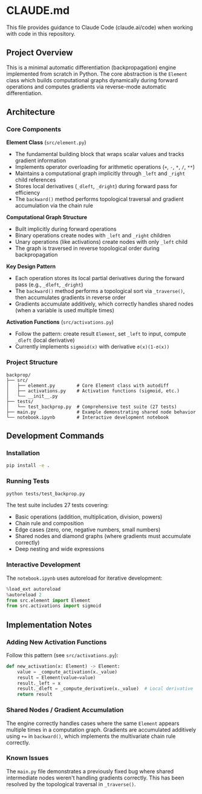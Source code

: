 # CLAUDE.md

This file provides guidance to Claude Code (claude.ai/code) when working with code in this repository.

## Project Overview

This is a minimal automatic differentiation (backpropagation) engine implemented from scratch in Python. The core abstraction is the `Element` class which builds computational graphs dynamically during forward operations and computes gradients via reverse-mode automatic differentiation.

## Architecture

### Core Components

**Element Class** (`src/element.py`)
- The fundamental building block that wraps scalar values and tracks gradient information
- Implements operator overloading for arithmetic operations (`+`, `-`, `*`, `/`, `**`)
- Maintains a computational graph implicitly through `_left` and `_right` child references
- Stores local derivatives (`_dleft`, `_dright`) during forward pass for efficiency
- The `backward()` method performs topological traversal and gradient accumulation via the chain rule

**Computational Graph Structure**
- Built implicitly during forward operations
- Binary operations create nodes with `_left` and `_right` children
- Unary operations (like activations) create nodes with only `_left` child
- The graph is traversed in reverse topological order during backpropagation

**Key Design Pattern**
- Each operation stores its local partial derivatives during the forward pass (e.g., `_dleft`, `_dright`)
- The `backward()` method performs a topological sort via `_traverse()`, then accumulates gradients in reverse order
- Gradients accumulate additively, which correctly handles shared nodes (when a variable is used multiple times)

**Activation Functions** (`src/activations.py`)
- Follow the pattern: create result `Element`, set `_left` to input, compute `_dleft` (local derivative)
- Currently implements `sigmoid(x)` with derivative `σ(x)(1-σ(x))`

### Project Structure

```
backprop/
├── src/
│   ├── element.py        # Core Element class with autodiff
│   ├── activations.py    # Activation functions (sigmoid, etc.)
│   └── __init__.py
├── tests/
│   └── test_backprop.py  # Comprehensive test suite (27 tests)
├── main.py               # Example demonstrating shared node behavior
└── notebook.ipynb        # Interactive development notebook
```

## Development Commands

### Installation
```bash
pip install -e .
```

### Running Tests
```bash
python tests/test_backprop.py
```

The test suite includes 27 tests covering:
- Basic operations (addition, multiplication, division, powers)
- Chain rule and composition
- Edge cases (zero, one, negative numbers, small numbers)
- Shared nodes and diamond graphs (where gradients must accumulate correctly)
- Deep nesting and wide expressions

### Interactive Development
The `notebook.ipynb` uses autoreload for iterative development:
```python
%load_ext autoreload
%autoreload 2
from src.element import Element
from src.activations import sigmoid
```

## Implementation Notes

### Adding New Activation Functions
Follow this pattern (see `src/activations.py`):
```python
def new_activation(x: Element) -> Element:
    value = _compute_activation(x._value)
    result = Element(value=value)
    result._left = x
    result._dleft = _compute_derivative(x._value)  # Local derivative
    return result
```

### Shared Nodes / Gradient Accumulation
The engine correctly handles cases where the same `Element` appears multiple times in a computation graph. Gradients are accumulated additively using `+=` in `backward()`, which implements the multivariate chain rule correctly.

### Known Issues
The `main.py` file demonstrates a previously fixed bug where shared intermediate nodes weren't handling gradients correctly. This has been resolved by the topological traversal in `_traverse()`.
